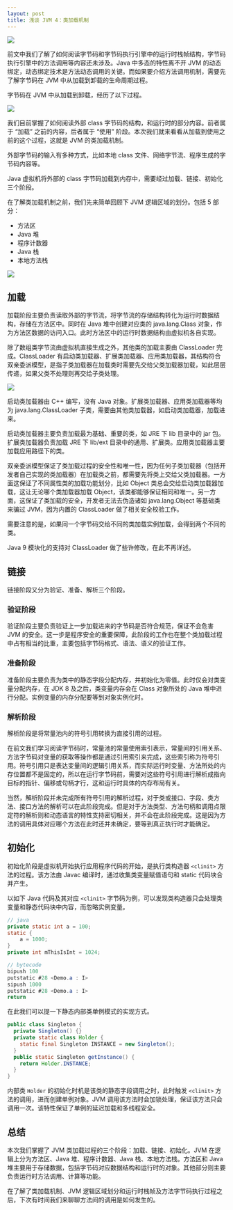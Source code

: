 ```yaml
---
layout: post
title: 浅谈 JVM 4：类加载机制
---
```


![](https://blog-pic-1251295613.cos.ap-guangzhou.myqcloud.com/1644594905.17SmartPic.png)

前文中我们了解了如何阅读字节码和字节码执行引擎中的运行时栈帧结构，字节码执行引擎中的方法调用等内容还未涉及。Java 中多态的特性离不开 JVM 的动态绑定，动态绑定技术是方法动态调用的关键。而如果要介绍方法调用机制，需要先了解字节码在 JVM 中从加载到卸载的生命周期过程。

字节码在 JVM 中从加载到卸载，经历了以下过程。

![](https://blog-pic-1251295613.cos.ap-guangzhou.myqcloud.com/1644589602.47SmartPic.png)

我们目前掌握了如何阅读外部 class 字节码的结构，和运行时的部分内容。前者属于 “加载” 之前的内容，后者属于 “使用” 阶段。本次我们就来看看从加载到使用之前的这个过程，这就是 JVM 的类加载机制。

外部字节码的输入有多种方式，比如本地 class 文件、网络字节流、程序生成的字节码内容等。

Java 虚拟机将外部的 class 字节码加载到内存中，需要经过加载、链接、初始化三个阶段。

在了解类加载机制之前，我们先来简单回顾下 JVM 逻辑区域的划分。包括 5 部分：
- 方法区
- Java 堆
- 程序计数器
- Java 栈
- 本地方法栈

![](https://blog-pic-1251295613.cos.ap-guangzhou.myqcloud.com/1644590891.81SmartPic.png)

## 加载

加载阶段主要负责读取外部的字节流，将字节流的存储结构转化为运行时数据结构，存储在方法区中。同时在 Java 堆中创建对应类的 java.lang.Class 对象，作为方法区数据的访问入口。此时方法区中的运行时数据结构由虚拟机各自实现。

除了数组类字节流由虚拟机直接生成之外，其他类的加载主要由 ClassLoader 完成。ClassLoader 有启动类加载器、扩展类加载器、应用类加载器，其结构符合双亲委派模型，是指子类加载器在加载类时需要先交给父类加载器加载，如此层层传递，如果父类不处理则再交给子类处理。

![](https://blog-pic-1251295613.cos.ap-guangzhou.myqcloud.com/1644592627.29SmartPic.png)

启动类加载器由 C++ 编写，没有 Java 对象。扩展类加载器、应用类加载器等均为 java.lang.ClassLoader 子类，需要由其他类加载器，如启动类加载器，加载进来。

启动类加载器主要负责加载最为基础、重要的类，如 JRE 下 lib 目录中的 jar 包。扩展类加载器负责加载 JRE 下 lib/ext 目录中的通用、扩展类。应用类加载器主要加载应用路径下的类。

双亲委派模型保证了类加载过程的安全性和唯一性，因为任何子类加载器（包括开发者自己实现的类加载器）在加载类之前，都需要先将类上交给父类加载器。一方面这保证了不同属性类的加载功能划分，比如 Object 类总会交给启动类加载器加载，这让无论哪个类加载器加载 Object，该类都能够保证相同和唯一。另一方面，这保证了类加载的安全，开发者无法去伪造诸如 java.lang.Object 等基础类来骗过 JVM，因为内置的 ClassLoader 做了相关安全校验工作。

需要注意的是，如果同一个字节码交给不同的类加载实例加载，会得到两个不同的类。

Java 9 模块化的支持对 ClassLoader 做了些许修改，在此不再详述。

## 链接

链接阶段又分为验证、准备、解析三个阶段。

### 验证阶段

验证阶段主要负责验证上一步加载进来的字节码是否符合规范，保证不会危害 JVM 的安全。这一步是程序安全的重要保障，此阶段的工作也在整个类加载过程中占有相当的比重，主要包括字节码格式、语法、语义的验证工作。

### 准备阶段

准备阶段主要负责为类中的静态字段分配内存，并初始化为零值。此时仅会对类变量分配内存，在 JDK 8 及之后，类变量内存会在 Class 对象所处的 Java 堆中进行分配。实例变量的内存分配要等到对象实例化时。

### 解析阶段

解析阶段是将常量池内的符号引用转换为直接引用的过程。

在前文我们学习阅读字节码时，常量池的常量使用索引表示，常量间的引用关系、方法字节码对变量的获取等操作都是通过引用索引来完成，这些索引称为符号引用。符号引用只是表达变量间的逻辑引用关系，而实际运行时变量、方法所处的内存位置都不是固定的，所以在运行字节码前，需要对这些符号引用进行解析成指向目标的指针、偏移或句柄才行，这和运行时具体的内存布局有关。

当然，解析阶段并未完成所有符号引用的解析过程，对于类或接口、字段、类方法、接口方法的解析可以在此阶段完成。但是对于方法类型、方法句柄和调用点限定符的解析则和动态语言的特性支持密切相关，并不会在此阶段完成。这是因为方法的调用具体对应哪个方法在此时还并未确定，要等到真正执行时才能确定。

## 初始化

初始化阶段是虚拟机开始执行应用程序代码的开始，是执行类构造器 `<clinit>` 方法的过程。该方法由 Javac 编译时，通过收集类变量赋值语句和 static 代码块合并产生。

以如下 Java 代码及其对应 `<clinit>` 字节码为例，可以发现类构造器只会处理类变量和静态代码块中内容，而忽略实例变量。

```java
// java
private static int a = 100;
static {
    a = 1000;
}
private int mThisIsInt = 1024;

// bytecode
bipush 100
putstatic #28 <Demo.a : I>
sipush 1000
putstatic #28 <Demo.a : I>
return
```

在此我们可以提一下静态内部类单例模式的实现方式。

```java
public class Singleton {
  private Singleton() {}
  private static class Holder {
    static final Singleton INSTANCE = new Singleton();
  }
  public static Singleton getInstance() {
    return Holder.INSTANCE;
  }
}
```

内部类 `Holder` 的初始化时机是该类的静态字段调用之时，此时触发 `<clinit>` 方法的调用，进而创建单例对象。JVM 调用该方法时会加锁处理，保证该方法只会调用一次。该特性保证了单例的延迟加载和多线程安全。

## 总结

本次我们掌握了 JVM 类加载过程的三个阶段：加载、链接、初始化。JVM 在逻辑上分为方法区、Java 堆、程序计数器、Java 栈、本地方法栈。方法区和 Java 堆主要用于存储数据，包括字节码对应数据结构和运行时的对象。其他部分则主要负责运行时方法调用、计算等功能。

在了解了类加载机制、JVM 逻辑区域划分和运行时栈帧及方法字节码执行过程之后，下次有时间我们来聊聊方法间的调用是如何发生的。